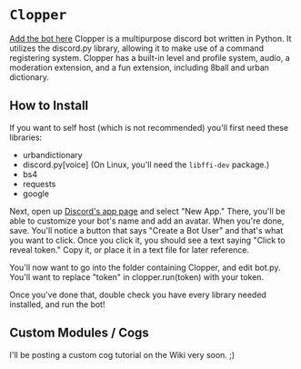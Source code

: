 # `Clopper`
[Add the bot here](https://discordapp.com/oauth2/authorize?client_id=365966851441819649&scope=bot&permissions=8)
Clopper is a multipurpose discord bot written in Python. It utilizes the discord.py library, allowing it to make use of a command registering system. Clopper has a built-in level and profile system, audio, a moderation extension, and a fun extension, including 8ball and urban dictionary.
## How to Install
If you want to self host (which is not recommended) you'll first need these libraries:
- urbandictionary
- discord.py[voice] (On Linux, you'll need the `libffi-dev` package.)
- bs4
- requests
- google

Next, open up [Discord's app page](https://discordapp.com/developers/applications/me "App page") and select "New App." There, you'll be able to customize your bot's name and add an avatar. When you're done, save. You'll notice a button that says "Create a Bot User" and that's what you want to click. Once you click it, you should see a text saying "Click to reveal token." Copy it, or place it in a text file for later reference.

You'll now want to go into the folder containing Clopper, and edit bot.py. You'll want to replace "token" in clopper.run(token) with your token.

Once you've done that, double check you have every library needed installed, and run the bot!
## Custom Modules / Cogs
I'll be posting a custom cog tutorial on the Wiki very soon. ;)
